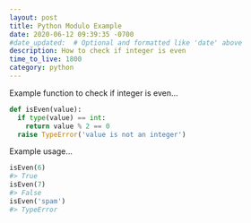 ```yaml
---
layout: post
title: Python Modulo Example
date: 2020-06-12 09:39:35 -0700
#date_updated:  # Optional and formatted like 'date' above
description: How to check if integer is even
time_to_live: 1800
category: python
---
```




Example function to check if integer is even...


```python
def isEven(value):
  if type(value) == int:
    return value % 2 == 0
  raise TypeError('value is not an integer')
```


Example usage...


```python
isEven(6)
#> True
isEven(7)
#> False
isEven('spam')
#> TypeError
```
